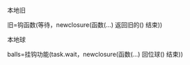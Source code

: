 本地旧

旧=钩函数(等待，newclosure(函数(...)
返回旧的()
结束))

本地球

balls=挂钩功能(task.wait，newclosure(函数(...)
回位球()
结束))
